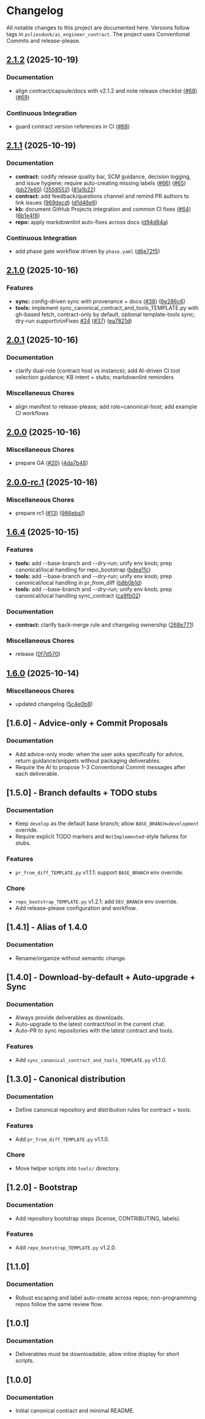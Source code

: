 # Changelog

All notable changes to this project are documented here. Versions follow tags in `pvliesdonk/ai_engineer_contract`.
The project uses Conventional Commits and release-please.


## [2.1.2](https://github.com/pvliesdonk/ai_engineer_contract/compare/ai_engineer_contract-v2.1.1...ai_engineer_contract-v2.1.2) (2025-10-19)


### Documentation

* align contract/capsule/docs with v2.1.2 and note release checklist ([#68](https://github.com/pvliesdonk/ai_engineer_contract/issues/68)) ([#69](https://github.com/pvliesdonk/ai_engineer_contract/issues/69))

### Continuous Integration

* guard contract version references in CI ([#68](https://github.com/pvliesdonk/ai_engineer_contract/issues/68))


## [2.1.1](https://github.com/pvliesdonk/ai_engineer_contract/compare/a5cf015...ai_engineer_contract-v2.1.1) (2025-10-19)


### Documentation

* **contract:** codify release quality bar, SCM guidance, decision logging, and issue hygiene; require auto-creating missing labels ([#66](https://github.com/pvliesdonk/ai_engineer_contract/issues/66)) ([#65](https://github.com/pvliesdonk/ai_engineer_contract/issues/65)) ([bb27e60](https://github.com/pvliesdonk/ai_engineer_contract/commit/bb27e60bf9480b7073f597b3b6e92a9ab710b945)) ([3558552](https://github.com/pvliesdonk/ai_engineer_contract/commit/355855262c6e4396183b1615bf6b70069297c6ac)) ([81a1b22](https://github.com/pvliesdonk/ai_engineer_contract/commit/81a1b222de096889aa78fd3ca23554b672002b75))
* **contract:** add feedback/questions channel and remind PR authors to link issues ([969decd](https://github.com/pvliesdonk/ai_engineer_contract/commit/969decd5baff83d9d0286b6ffa5ab709593f96a7)) ([d1d46e9](https://github.com/pvliesdonk/ai_engineer_contract/commit/d1d46e9d2cdf6447fc0088dfb28ac4b7c7c2df7f))
* **kb:** document GitHub Projects integration and common CI fixes ([#64](https://github.com/pvliesdonk/ai_engineer_contract/issues/64)) ([6b1e4f8](https://github.com/pvliesdonk/ai_engineer_contract/commit/6b1e4f8b13b9ef0eb54de9cbeb4ad5e21d025ec1))
* **repo:** apply markdownlint auto-fixes across docs ([d94d84a](https://github.com/pvliesdonk/ai_engineer_contract/commit/d94d84a6a49333d60aa754db82728792cbdc4116))

### Continuous Integration

* add phase gate workflow driven by `phase.yaml` ([d6e72f5](https://github.com/pvliesdonk/ai_engineer_contract/commit/d6e72f5e77f82db532adc04d5150b958241ecb1f))


## [2.1.0](https://github.com/pvliesdonk/ai_engineer_contract/compare/ai_engineer_contract-v2.0.1...ai_engineer_contract-v2.1.0) (2025-10-16)


### Features

* **sync:** config-driven sync with provenance + docs ([#38](https://github.com/pvliesdonk/ai_engineer_contract/issues/38)) ([6e286c6](https://github.com/pvliesdonk/ai_engineer_contract/commit/6e286c6abd930c3a77dd7606f837ce8ef44d5fee))
* **tools:** implement sync_canonical_contract_and_tools_TEMPLATE.py with gh-based fetch, contract-only by default, optional template-tools sync; dry-run support\n\nFixes [#24](https://github.com/pvliesdonk/ai_engineer_contract/issues/24) ([#37](https://github.com/pvliesdonk/ai_engineer_contract/issues/37)) ([ea7821d](https://github.com/pvliesdonk/ai_engineer_contract/commit/ea7821d1cf5019ab12a513179252c6edb3ef46ed))

## [2.0.1](https://github.com/pvliesdonk/ai_engineer_contract/compare/ai_engineer_contract-v2.0.0...ai_engineer_contract-v2.0.1) (2025-10-16)

### Documentation

* clarify dual-role (contract host vs instance); add AI-driven CI tool selection guidance; KB intent + stubs; markdownlint reminders

### Miscellaneous Chores

* align manifest to release-please; add role=canonical-host; add example CI workflows

## [2.0.0](https://github.com/pvliesdonk/ai_engineer_contract/compare/ai_engineer_contract-v2.0.0-rc.1...ai_engineer_contract-v2.0.0) (2025-10-16)


### Miscellaneous Chores

* prepare GA ([#20](https://github.com/pvliesdonk/ai_engineer_contract/issues/20)) ([4da7b48](https://github.com/pvliesdonk/ai_engineer_contract/commit/4da7b48bcf712e1940ad502140ba2f3a08faa26b))

## [2.0.0-rc.1](https://github.com/pvliesdonk/ai_engineer_contract/compare/ai_engineer_contract-v1.6.4...ai_engineer_contract-v2.0.0-rc.1) (2025-10-16)


### Miscellaneous Chores

* prepare rc1 ([#13](https://github.com/pvliesdonk/ai_engineer_contract/issues/13)) ([986eba1](https://github.com/pvliesdonk/ai_engineer_contract/commit/986eba1a7466767ebe55b99ad29e37fe84a4af20))

## [1.6.4](https://github.com/pvliesdonk/ai_engineer_contract/compare/ai_engineer_contract-v1.6.0...ai_engineer_contract-v1.6.4) (2025-10-15)


### Features

* **tools:** add --base-branch and --dry-run; unify env knob; prep canonical/local handling for repo_bootstrap ([bdea11c](https://github.com/pvliesdonk/ai_engineer_contract/commit/bdea11cea55d288a82a15ce3c191902a0d90b340))
* **tools:** add --base-branch and --dry-run; unify env knob; prep canonical/local handling in pr_from_diff ([b8b0b1d](https://github.com/pvliesdonk/ai_engineer_contract/commit/b8b0b1decf93b9c0651b97c42939e8dd17e8b0a5))
* **tools:** add --base-branch and --dry-run; unify env knob; prep canonical/local handling sync_contract ([ca9fb02](https://github.com/pvliesdonk/ai_engineer_contract/commit/ca9fb02dc6990de6431a46d757a80971956cd5f4))


### Documentation

* **contract:** clarify back-merge rule and changelog ownership ([268e771](https://github.com/pvliesdonk/ai_engineer_contract/commit/268e7710a1f6b38fa91b61688cc4d7ebff069515))


### Miscellaneous Chores

* release ([0f7d570](https://github.com/pvliesdonk/ai_engineer_contract/commit/0f7d5703b4ff7f220fb0c379d077f36a8eaf9d97))

## [1.6.0](https://github.com/pvliesdonk/ai_engineer_contract/compare/ai_engineer_contract-v1.5.0...ai_engineer_contract-v1.6.0) (2025-10-14)


### Miscellaneous Chores

* updated changelog ([5c4e0b8](https://github.com/pvliesdonk/ai_engineer_contract/commit/5c4e0b89a2e29175045e615317d11b08681250b7))

## [1.6.0] - Advice-only + Commit Proposals
### Documentation
- Add advice-only mode: when the user asks specifically for advice, return guidance/snippets without packaging deliverables.
- Require the AI to propose 1–3 Conventional Commit messages after each deliverable.

## [1.5.0] - Branch defaults + TODO stubs
### Documentation
- Keep `develop` as the default base branch; allow `BASE_BRANCH=development` override.
- Require explicit TODO markers and `NotImplemented`-style failures for stubs.
### Features
- `pr_from_diff_TEMPLATE.py` v1.1.1: support `BASE_BRANCH` env override.
### Chore
- `repo_bootstrap_TEMPLATE.py` v1.2.1: add `DEV_BRANCH` env override.
- Add release-please configuration and workflow.

## [1.4.1] - Alias of 1.4.0
### Documentation
- Rename/organize without semantic change.

## [1.4.0] - Download-by-default + Auto-upgrade + Sync
### Documentation
- Always provide deliverables as downloads.
- Auto-upgrade to the latest contract/tool in the current chat.
- Auto-PR to sync repositories with the latest contract and tools.
### Features
- Add `sync_canonical_contract_and_tools_TEMPLATE.py` v1.1.0.

## [1.3.0] - Canonical distribution
### Documentation
- Define canonical repository and distribution rules for contract + tools.
### Features
- Add `pr_from_diff_TEMPLATE.py` v1.1.0.
### Chore
- Move helper scripts into `tools/` directory.

## [1.2.0] - Bootstrap
### Documentation
- Add repository bootstrap steps (license, CONTRIBUTING, labels).
### Features
- Add `repo_bootstrap_TEMPLATE.py` v1.2.0.

## [1.1.0]
### Documentation
- Robust escaping and label auto-create across repos; non-programming repos follow the same review flow.

## [1.0.1]
### Documentation
- Deliverables must be downloadable; allow inline display for short scripts.

## [1.0.0]
### Documentation
- Initial canonical contract and minimal README.
